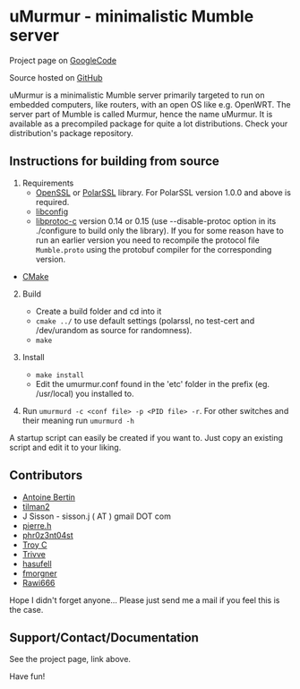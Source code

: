 uMurmur - minimalistic Mumble server
====================================
Project page on [GoogleCode](http://code.google.com/p/umurmur/)

Source hosted on [GitHub](https://github.com/fatbob313/umurmur)

uMurmur is a minimalistic Mumble server primarily targeted to run on embedded computers, like routers, with an open OS like e.g. OpenWRT. The server part of Mumble is called Murmur, hence the name uMurmur. It is available as a precompiled package for quite a lot distributions. Check your distribution's package repository.

Instructions for building from source
-------------------------------------
1. Requirements
	* [OpenSSL](http://www.openssl.org/) or [PolarSSL](http://polarssl.org/) library. For PolarSSL version 1.0.0 and above is required.
	* [libconfig](http://www.hyperrealm.com/libconfig/)
	* [libprotoc-c](http://code.google.com/p/protobuf-c/) version 0.14 or 0.15 (use --disable-protoc option in its ./configure to build only the library). If you for some reason have to run an earlier version you need to recompile the protocol file `Mumble.proto` using the protobuf compiler for the corresponding version.
  * [CMake](http://cmake.org)

2. Build
	* Create a build folder and cd into it
	* `cmake ../` to use default settings (polarssl, no test-cert and /dev/urandom as source for randomness).
	* `make`

3. Install
	* `make install`
	* Edit the umurmur.conf found in the 'etc' folder in the prefix (eg. /usr/local) you installed to.

4. Run `umurmurd -c <conf file> -p <PID file> -r`. For other switches and their meaning run `umurmurd -h`

A startup script can easily be created if you want to. Just copy an existing script and edit it to your liking.

Contributors
------------
* [Antoine Bertin](https://github.com/Diaoul)
* [tilman2](http://code.google.com/u/@UhZTSlBWAxNMWgU%3D/)
* J Sisson - sisson.j ( AT ) gmail DOT com
* [pierre.h](http://code.google.com/u/@VBRUQ1ZTAhNEXwJ9/)
* [phr0z3nt04st](https://github.com/phr0z3nt04st)
* [Troy C](https://github.com/troxor)
* [Trivve](https://github.com/Trivve)
* [hasufell](https://github.com/hasufell)
* [fmorgner](https://github.com/fmorgner)
* [Rawi666](https://github.com/Rawi666)

Hope I didn't forget anyone... Please just send me a mail if you feel this is the case.

Support/Contact/Documentation
-----------------------------
See the project page, link above.

Have fun!
